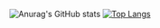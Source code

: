 ![Anurag's GitHub stats](https://github-readme-stats.vercel.app/api?username=mirai8955&show_icons=true&theme=tokyonight)
[![Top Langs](https://github-readme-stats.vercel.app/api/top-langs/?username=anuraghazra&layout=compact)](https://github.com/anuraghazra/github-readme-stats)
